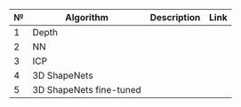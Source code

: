 | №    | Algorithm               | Description | Link |
| ---- | ----------------------- | ----------- | ---- |
| 1    | Depth                   |             |      |
| 2    | NN                      |             |      |
| 3    | ICP                     |             |      |
| 4    | 3D ShapeNets            |             |      |
| 5    | 3D ShapeNets fine-tuned |             |      |